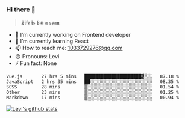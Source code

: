 ### Hi there 👋

> 𝕷𝖎𝖋𝖊 𝖎𝖘 𝖇𝖚𝖙 𝖆 𝖘𝖕𝖆𝖓

- 🔭 I’m currently working on Frontend developer
- 🌱 I’m currently learning React
- 📫 How to reach me: 1033729276@qq.com
- 😄 Pronouns: Levi
- ⚡ Fun fact: None


<!--START_SECTION:waka-->
```text
Vue.js       27 hrs 5 mins   █████████████████████▓░░░   87.18 % 
JavaScript   2 hrs 35 mins   ██░░░░░░░░░░░░░░░░░░░░░░░   08.35 % 
SCSS         28 mins         ▒░░░░░░░░░░░░░░░░░░░░░░░░   01.54 % 
Other        23 mins         ▒░░░░░░░░░░░░░░░░░░░░░░░░   01.25 % 
Markdown     17 mins         ▒░░░░░░░░░░░░░░░░░░░░░░░░   00.94 % 
```
<!--END_SECTION:waka-->


[![Levi's github stats](https://github-readme-stats.vercel.app/api?username=chaossssss)](https://github.com/anuraghazra/github-readme-stats)